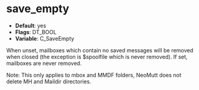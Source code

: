 # save_empty

- **Default**: yes
- **Flags**: DT_BOOL
- **Variable**: C_SaveEmpty

When unset, mailboxes which contain no saved messages will be removed
when closed (the exception is $spoolfile which is never removed).
If set, mailboxes are never removed.

Note: This only applies to mbox and MMDF folders, NeoMutt does not
delete MH and Maildir directories.

